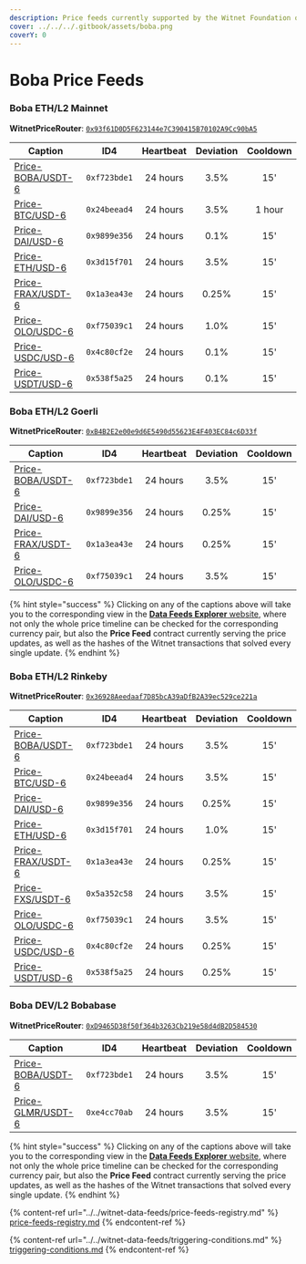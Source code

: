 ```yaml
---
description: Price feeds currently supported by the Witnet Foundation on the Boba ecosystem
cover: ../../../.gitbook/assets/boba.png
coverY: 0
---
```


# Boba Price Feeds

### Boba ETH/L2 Mainnet&#x20;

**WitnetPriceRouter**: [`0x93f61D0D5F623144e7C390415B70102A9Cc90bA5`](https://blockexplorer.boba.network/address/0x93f61D0D5F623144e7C390415B70102A9Cc90bA5/read-contract)

| **Caption**                                                                            | **ID4**      | **Heartbeat** | **Deviation** | **Cooldown** |
| -------------------------------------------------------------------------------------- | ------------ | :-----------: | :-----------: | :----------: |
| [Price-BOBA/USDT-6](https://feeds.witnet.io/feeds/boba-ethereum-mainnet\_boba-usdt\_6) | `0xf723bde1` |    24 hours   |      3.5%     |      15'     |
| [Price-BTC/USD-6](https://feeds.witnet.io/feeds/boba-ethereum-mainnet\_btc-usd\_6)     | `0x24beead4` |    24 hours   |      3.5%     |    1 hour    |
| [Price-DAI/USD-6](https://feeds.witnet.io/feeds/boba-ethereum-mainnet\_dai-usd\_6)     | `0x9899e356` |    24 hours   |      0.1%     |      15'     |
| [Price-ETH/USD-6](https://feeds.witnet.io/feeds/boba-ethereum-mainnet\_eth-usd\_6)     | `0x3d15f701` |    24 hours   |      3.5%     |      15'     |
| [Price-FRAX/USDT-6](https://feeds.witnet.io/feeds/boba-ethereum-mainnet\_frax-usdt\_6) | `0x1a3ea43e` |    24 hours   |     0.25%     |      15'     |
| [Price-OLO/USDC-6](https://feeds.witnet.io/feeds/boba-ethereum-mainnet\_olo-usdc\_6)   | `0xf75039c1` |    24 hours   |      1.0%     |      15'     |
| [Price-USDC/USD-6](https://feeds.witnet.io/feeds/boba-ethereum-mainnet\_usdc-usd\_6)   | `0x4c80cf2e` |    24 hours   |      0.1%     |      15'     |
| [Price-USDT/USD-6](https://feeds.witnet.io/feeds/boba-ethereum-mainnet\_usdt-usd\_6)   | `0x538f5a25` |    24 hours   |      0.1%     |      15'     |

### Boba ETH/L2 Goerli

**WitnetPriceRouter**: [`0xB4B2E2e00e9d6E5490d55623E4F403EC84c6D33f`](https://testnet.bobascan.com/address/0xB4B2E2e00e9d6E5490d55623E4F403EC84c6D33f)

| **Caption**                                                                           | **ID4**      | **Heartbeat** | **Deviation** | **Cooldown** |
| ------------------------------------------------------------------------------------- | ------------ | :-----------: | :-----------: | :----------: |
| [Price-BOBA/USDT-6](https://feeds.witnet.io/feeds/boba-ethereum-goerli\_boba-usdt\_6) | `0xf723bde1` |    24 hours   |      3.5%     |      15'     |
| [Price-DAI/USD-6](https://feeds.witnet.io/feeds/boba-ethereum-goerli\_dai-usd\_6)     | `0x9899e356` |    24 hours   |     0.25%     |      15'     |
| [Price-FRAX/USDT-6](https://feeds.witnet.io/feeds/boba-ethereum-goerli\_frax-usdt\_6) | `0x1a3ea43e` |    24 hours   |     0.25%     |      15'     |
| [Price-OLO/USDC-6](https://feeds.witnet.io/feeds/boba-ethereum-goerli\_olo-usdc\_6)   | `0xf75039c1` |    24 hours   |      3.5%     |      15'     |

{% hint style="success" %}
Clicking on any of the captions above will take you to the corresponding view in the [**Data Feeds Explorer** website](https://feeds.witnet.io), where not only the whole price timeline can be checked for the corresponding currency pair, but also the **Price Feed** contract currently serving the price updates, as well as the hashes of the Witnet transactions that solved every single update.
{% endhint %}

### Boba ETH/L2 Rinkeby

**WitnetPriceRouter**: [`0x36928Aeedaaf7D85bcA39aDfB2A39ec529ce221a`](https://blockexplorer.rinkeby.boba.network/address/0x36928Aeedaaf7D85bcA39aDfB2A39ec529ce221a/read-contract)

| **Caption**                                                                            | **ID4**      | **Heartbeat** | **Deviation** | **Cooldown** |
| -------------------------------------------------------------------------------------- | ------------ | :-----------: | :-----------: | :----------: |
| [Price-BOBA/USDT-6](https://feeds.witnet.io/feeds/boba-ethereum-rinkeby\_boba-usdt\_6) | `0xf723bde1` |    24 hours   |      3.5%     |      15'     |
| [Price-BTC/USD-6](https://feeds.witnet.io/feeds/boba-ethereum-rinkeby\_btc-usd\_6)     | `0x24beead4` |    24 hours   |      3.5%     |      15'     |
| [Price-DAI/USD-6](https://feeds.witnet.io/feeds/boba-ethereum-rinkeby\_dai-usd\_6)     | `0x9899e356` |    24 hours   |     0.25%     |      15'     |
| [Price-ETH/USD-6](https://feeds.witnet.io/feeds/boba-ethereum-rinkeby\_eth-usd\_6)     | `0x3d15f701` |    24 hours   |      1.0%     |      15'     |
| [Price-FRAX/USDT-6](https://feeds.witnet.io/feeds/boba-ethereum-rinkeby\_frax-usdt\_6) | `0x1a3ea43e` |    24 hours   |     0.25%     |      15'     |
| [Price-FXS/USDT-6](https://feeds.witnet.io/feeds/boba-ethereum-rinkeby\_fxs-usdt\_6)   | `0x5a352c58` |    24 hours   |      3.5%     |      15'     |
| [Price-OLO/USDC-6](https://feeds.witnet.io/feeds/boba-ethereum-rinkeby\_olo-usdc\_6)   | `0xf75039c1` |    24 hours   |      3.5%     |      15'     |
| [Price-USDC/USD-6](https://feeds.witnet.io/feeds/boba-ethereum-rinkeby\_usdc-usd\_6)   | `0x4c80cf2e` |    24 hours   |     0.25%     |      15'     |
| [Price-USDT/USD-6](https://feeds.witnet.io/feeds/boba-ethereum-rinkeby\_usdt-usd\_6)   | `0x538f5a25` |    24 hours   |     0.25%     |      15'     |

### Boba DEV/L2 Bobabase

**WitnetPriceRouter**: [`0xD9465D38f50f364b3263Cb219e58d4dB2D584530`](https://blockexplorer.bobabase.boba.network/address/0xD9465D38f50f364b3263Cb219e58d4dB2D584530)

| **Caption**                                                                             | **ID4**      | **Heartbeat** | **Deviation** | **Cooldown** |
| --------------------------------------------------------------------------------------- | ------------ | :-----------: | :-----------: | :----------: |
| [Price-BOBA/USDT-6](https://feeds.witnet.io/feeds/boba-moonbeam-bobabase\_boba-usdt\_6) | `0xf723bde1` |    24 hours   |      3.5%     |      15'     |
| [Price-GLMR/USDT-6](https://feeds.witnet.io/feeds/boba-moonbeam-bobabase\_glmr-usdt\_6) | `0xe4cc70ab` |    24 hours   |      3.5%     |      15'     |

{% hint style="success" %}
Clicking on any of the captions above will take you to the corresponding view in the [**Data Feeds Explorer** website](https://feeds.witnet.io), where not only the whole price timeline can be checked for the corresponding currency pair, but also the **Price Feed** contract currently serving the price updates, as well as the hashes of the Witnet transactions that solved every single update.
{% endhint %}

{% content-ref url="../../witnet-data-feeds/price-feeds-registry.md" %}
[price-feeds-registry.md](../../witnet-data-feeds/price-feeds-registry.md)
{% endcontent-ref %}

{% content-ref url="../../witnet-data-feeds/triggering-conditions.md" %}
[triggering-conditions.md](../../witnet-data-feeds/triggering-conditions.md)
{% endcontent-ref %}
